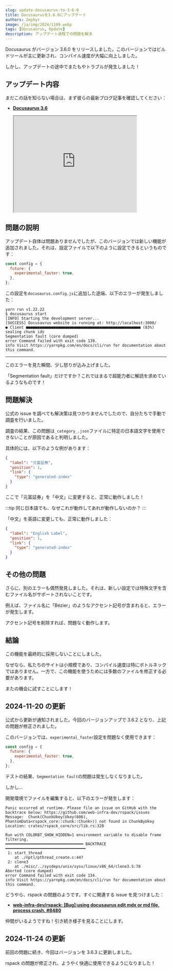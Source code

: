 ```yaml
---
slug: update-docusaurus-to-3-6-0
title: Docusaurusを3.6.0にアップデート
authors: Zephyr
image: /ja/img/2024/1109.webp
tags: [Docusaurus, Update]
description: アップデート過程での問題を解決
---
```


Docusaurus がバージョン 3.6.0 をリリースしました。このバージョンではビルドツールが主に更新され、コンパイル速度が大幅に向上しました。

しかし、アップデートの途中でまたもやトラブルが発生しました！

<!-- truncate -->

## アップデート内容

まだこの話を知らない場合は、まず彼らの最新ブログ記事を確認してください：

- [**Docusaurus 3.6**](https://docusaurus.io/blog/releases/3.6)

  <iframe
    src="https://docusaurus.io/blog/releases/3.6"
    width="80%"
    height="300px"
    center="true"
    ></iframe>

## 問題の説明

アップデート自体は問題ありませんでしたが、このバージョンでは新しい機能が追加されました。それは、設定ファイルで以下のように設定できるというものです：

```js title="docusaurus.config.js"
const config = {
  future: {
    experimental_faster: true,
  },
};
```

この設定を`docusaurus.config.js`に追加した途端、以下のエラーが発生しました：

```shell
yarn run v1.22.22
$ docusaurus start
[INFO] Starting the development server...
[SUCCESS] Docusaurus website is running at: http://localhost:3000/
● Client ■■■■■■■■■■■■■■■■■■■■■■■■■■■■■■■■■■■■■■■■■■■■■■■■■■ (83%) sealing chunk ids
Segmentation fault (core dumped)
error Command failed with exit code 139.
info Visit https://yarnpkg.com/en/docs/cli/run for documentation about this command.
```

---

このエラーを見た瞬間、少し怒りが込み上げました。

「Segmentation fault」だけですか？これではまるで超能力者に解読を求めているようなものです！

## 問題解決

公式の issue を調べても解決策は見つかりませんでしたので、自分たちで手動で調査を行いました。

調査の結果、この問題は`_category_.json`ファイルに特定の日本語文字を使用できないことが原因であると判明しました。

具体的には、以下のような例があります：

```json title="_category_.json"
{
  "label": "元富証券",
  "position": 1,
  "link": {
    "type": "generated-index"
  }
}
```

ここで「元富証券」を「中文」に変更すると、正常に動作しました！

:::tip
同じ日本語でも、なぜこれが動作してあれが動作しないのか？
:::

「中文」を英語に変更しても、正常に動作しました：

```json title="_category_.json"
{
  "label": "English Label",
  "position": 1,
  "link": {
    "type": "generated-index"
  }
}
```

## その他の問題

さらに、別のエラーも偶然発見しました。それは、新しい設定では特殊文字を含むファイル名がサポートされないことです。

例えば、ファイル名に「Bézier」のようなアクセント記号が含まれると、エラーが発生します。

アクセント記号を削除すれば、問題なく動作します。

## 結論

この機能を最終的に採用しないことにしました。

なぜなら、私たちのサイトは小規模であり、コンパイル速度は特にボトルネックではありません。一方で、この機能を使うためには多数のファイルを修正する必要があります。

またの機会に試すことにします！

## 2024-11-20 の更新

公式から更新が通知されました。今回のバージョンアップで 3.6.2 となり、上記の問題が修正されました。

このバージョンでは、`experimental_faster`設定を問題なく使用できます：

```js title="docusaurus.config.js"
const config = {
  future: {
    experimental_faster: true,
  },
};
```

テストの結果、`Segmentation fault`の問題は発生しなくなりました。

しかし...

開発環境でファイルを編集すると、以下のエラーが発生します：

```shell
Panic occurred at runtime. Please file an issue on GitHub with the backtrace below: https://github.com/web-infra-dev/rspack/issues
Message:  Chunk(ChunkUkey(Ukey(606), PhantomData<rspack_core::chunk::Chunk>)) not found in ChunkByUkey
Location: crates/rspack_core/src/lib.rs:328

Run with COLORBT_SHOW_HIDDEN=1 environment variable to disable frame filtering.
━━━━━━━━━━━━━━━━━━━━━━━━━━━━━━━━━━ BACKTRACE ━━━━━━━━━━━━━━━━━━━━━━━━━━━━━━━━━━━
 1: start_thread
    at ./nptl/pthread_create.c:447
 2: clone3
    at ./misc/../sysdeps/unix/sysv/linux/x86_64/clone3.S:78
Aborted (core dumped)
error Command failed with exit code 134.
info Visit https://yarnpkg.com/en/docs/cli/run for documentation about this command.
```

どうやら、rspack の問題のようです。すぐに関連する issue を見つけました：

- [**web-infra-dev/rspack: [Bug]:using docusaurus edit mdx or md file, process crash. #8480**](https://github.com/web-infra-dev/rspack/issues/8480)

仲間がいるようですね！引き続き様子を見ることにします。

## 2024-11-24 の更新

前回の問題に続き、今回はバージョンを 3.6.3 に更新しました。

rspack の問題が修正され、ようやく快適に使用できるようになりました！
